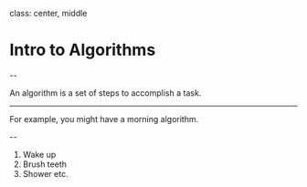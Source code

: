 class: center, middle

# Intro to Algorithms

--

An algorithm is a set of steps to accomplish a task.

---
For example, you might have a morning algorithm.

--
 1. Wake up
 2. Brush teeth
 3. Shower
etc. 
